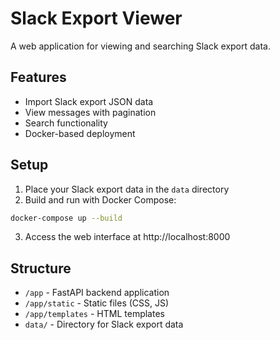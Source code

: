 # Slack Export Viewer

A web application for viewing and searching Slack export data.

## Features
- Import Slack export JSON data
- View messages with pagination
- Search functionality
- Docker-based deployment

## Setup
1. Place your Slack export data in the `data` directory
2. Build and run with Docker Compose:
```bash
docker-compose up --build
```
3. Access the web interface at http://localhost:8000

## Structure
- `/app` - FastAPI backend application
- `/app/static` - Static files (CSS, JS)
- `/app/templates` - HTML templates
- `data/` - Directory for Slack export data
